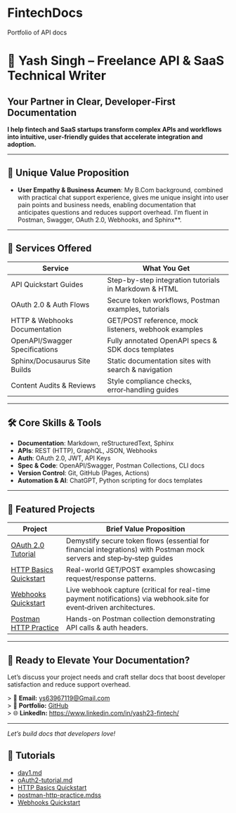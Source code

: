 # FintechDocs
Portfolio of API docs
# 🚀 Yash Singh – Freelance API & SaaS Technical Writer

## Your Partner in Clear, Developer‑First Documentation

**I help fintech and SaaS startups transform complex APIs and workflows into intuitive, user‑friendly guides that accelerate integration and adoption.**

---

## 🌟 Unique Value Proposition

- **User Empathy & Business Acumen**: My B.Com background, combined with practical chat support experience, gives me unique insight into user pain points and business needs, enabling documentation that anticipates questions and reduces support overhead. I'm fluent in Postman, Swagger, OAuth 2.0, Webhooks, and Sphinx**.
---

## 💼 Services Offered

| Service                         | What You Get                                     |
|---------------------------------|--------------------------------------------------|
| API Quickstart Guides           | Step-by-step integration tutorials in Markdown & HTML  |
| OAuth 2.0 & Auth Flows          | Secure token workflows, Postman examples, tutorials  |
| HTTP & Webhooks Documentation   | GET/POST reference, mock listeners, webhook examples  |
| OpenAPI/Swagger Specifications  | Fully annotated OpenAPI specs & SDK docs templates    |
| Sphinx/Docusaurus Site Builds   | Static documentation sites with search & navigation  |
| Content Audits & Reviews        | Style compliance checks, error‑handling guides        |

---

## 🛠️ Core Skills & Tools

- **Documentation**: Markdown, reStructuredText, Sphinx
- **APIs**: REST (HTTP), GraphQL, JSON, Webhooks
- **Auth**: OAuth 2.0, JWT, API Keys
- **Spec & Code**: OpenAPI/Swagger, Postman Collections, CLI docs
- **Version Control**: Git, GitHub (Pages, Actions)
- **Automation & AI**: ChatGPT, Python scripting for docs templates

---

## 🚧 Featured Projects

| Project                           | Brief Value Proposition                                              |
|-----------------------------------|-----------------------------------------------------------------------|
| [OAuth 2.0 Tutorial](docs/oauth2-tutorial.md)       | Demystify secure token flows (essential for financial integrations) with Postman mock servers and step‑by‑step guides|
| [HTTP Basics Quickstart](docs/http-basics.md)      | Real-world GET/POST examples showcasing request/response patterns.     |
| [Webhooks Quickstart](docs/webhooks.md)            | Live webhook capture (critical for real-time payment notifications) via webhook.site for event‑driven architectures.|
| [Postman HTTP Practice](docs/postman-http-practice.md) | Hands-on Postman collection demonstrating API calls & auth headers.    |

---

## 🎯 Ready to Elevate Your Documentation?

Let’s discuss your project needs and craft stellar docs that boost developer satisfaction and reduce support overhead.

&gt; 📧 **Email:** ys63967119@Gmail.com  
&gt; 🔗 **Portfolio:** [GitHub](https://github.com/yash23-fintech/FintechDocs)  
&gt; 🌐 **LinkedIn:** https://www.linkedin.com/in/yash23-fintech/  

---

*Let’s build docs that developers love!*

## 📘 Tutorials

- [day1.md](docs/day1.md)
- [oAuth2-tutorial.md](docs/oauth2-tutorial.md)
- [HTTP Basics Quickstart](docs/http-basics.md)
- [postman-http-practice.mdss](docs/postman-http-practice.md)
- [Webhooks Quickstart](docs/webhooks.md)
